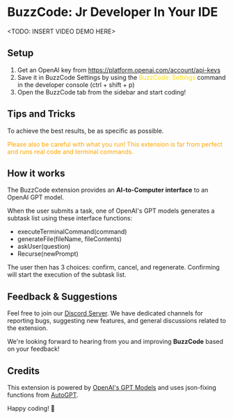 # BuzzCode: Jr Developer In Your IDE

<TODO: INSERT VIDEO DEMO HERE>

## Setup

1. Get an OpenAI key from https://platform.openai.com/account/api-keys
2. Save it in BuzzCode Settings by using the <span style="color:#FEDD02">BuzzCode: Settings</span> command in the developer console (ctrl + shift + p)
3. Open the BuzzCode tab from the sidebar and start coding!

## Tips and Tricks

To achieve the best results, be as specific as possible.

<span style="color:orange">Please also be careful with what you run! This extension is far from perfect and runs real code and terminal commands.</span>

## How it works

The BuzzCode extension provides an **AI-to-Computer interface** to an OpenAI GPT model.

When the user submits a task, one of OpenAI's GPT models generates a subtask list using these interface functions:

- executeTerminalCommand(command)
- generateFile(fileName, fileContents)
- askUser(question)
- Recurse(newPrompt)

The user then has 3 choices: confirm, cancel, and regenerate. Confirming will start the execution of the subtask list.

## Feedback & Suggestions

Feel free to join our [Discord Server](https://discord.gg/8UQTFvg8e7). We have dedicated channels for reporting bugs, suggesting new features, and general discussions related to the extension.

We're looking forward to hearing from you and improving **BuzzCode** based on your feedback!

## Credits

This extension is powered by [OpenAI's GPT Models](https://openai.com/research/) and uses json-fixing functions from [AutoGPT](https://github.com/Significant-Gravitas/Auto-GPT).

Happy coding! 🐝
